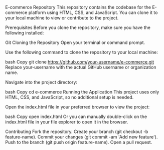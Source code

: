 E-commerce Repository
This repository contains the codebase for the E-commerce platform using HTML, CSS, and JavaScript. You can clone it to your local machine to view or contribute to the project.

Prerequisites
Before you clone the repository, make sure you have the following installed:

Git
Cloning the Repository
Open your terminal or command prompt.

Use the following command to clone the repository to your local machine:

bash
Copy
git clone https://github.com/your-username/e-commerce.git
Replace your-username with the actual GitHub username or organization name.

Navigate into the project directory:

bash
Copy
cd e-commerce
Running the Application
This project uses only HTML, CSS, and JavaScript, so no additional setup is needed.

Open the index.html file in your preferred browser to view the project:

bash
Copy
open index.html
Or you can manually double-click on the index.html file in your file explorer to open it in the browser.

Contributing
Fork the repository.
Create your branch (git checkout -b feature-name).
Commit your changes (git commit -am 'Add new feature').
Push to the branch (git push origin feature-name).
Open a pull request.
